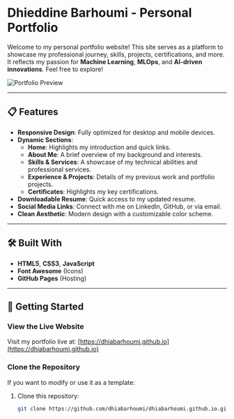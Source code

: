 # **Dhieddine Barhoumi - Personal Portfolio**

Welcome to my personal portfolio website! This site serves as a platform to showcase my professional journey, skills, projects, certifications, and more. It reflects my passion for **Machine Learning**, **MLOps**, and **AI-driven innovations**. Feel free to explore!

![Portfolio Preview](https://dhiabarhoumi.github.io/images/preview2.png) <!-- Replace this with an actual preview image or remove it -->

---

## **📋 Features**

- **Responsive Design**: Fully optimized for desktop and mobile devices.
- **Dynamic Sections**:
  - **Home**: Highlights my introduction and quick links.
  - **About Me**: A brief overview of my background and interests.
  - **Skills & Services**: A showcase of my technical abilities and professional services.
  - **Experience & Projects**: Details of my previous work and portfolio projects.
  - **Certificates**: Highlights my key certifications.
- **Downloadable Resume**: Quick access to my updated resume.
- **Social Media Links**: Connect with me on LinkedIn, GitHub, or via email.
- **Clean Aesthetic**: Modern design with a customizable color scheme.

---

## **🛠️ Built With**

- **HTML5**, **CSS3**, **JavaScript**
- **Font Awesome** (Icons)
- **GitHub Pages** (Hosting)

---

## **🚀 Getting Started**

### **View the Live Website**
Visit my portfolio live at: [https://dhiabarhoumi.github.io](https://dhiabarhoumi.github.io)

### **Clone the Repository**
If you want to modify or use it as a template:

1. Clone this repository:
   ```bash
   git clone https://github.com/dhiabarhoumi/dhiabarhoumi.github.io.git

